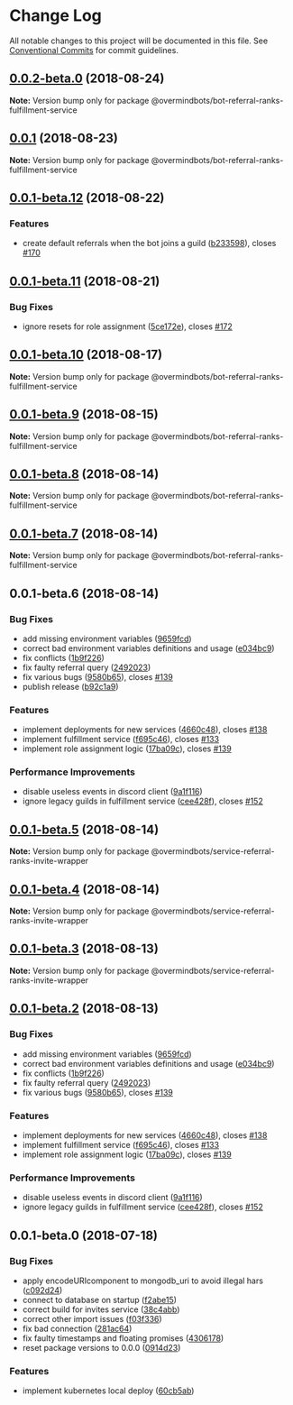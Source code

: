 # Change Log

All notable changes to this project will be documented in this file.
See [Conventional Commits](https://conventionalcommits.org) for commit guidelines.

<a name="0.0.2-beta.0"></a>
## [0.0.2-beta.0](https://github.com/overmindbots/core/compare/@overmindbots/bot-referral-ranks-fulfillment-service@0.0.1...@overmindbots/bot-referral-ranks-fulfillment-service@0.0.2-beta.0) (2018-08-24)




**Note:** Version bump only for package @overmindbots/bot-referral-ranks-fulfillment-service

<a name="0.0.1"></a>
## [0.0.1](https://github.com/overmindbots/core/compare/@overmindbots/bot-referral-ranks-fulfillment-service@0.0.1-beta.12...@overmindbots/bot-referral-ranks-fulfillment-service@0.0.1) (2018-08-23)




**Note:** Version bump only for package @overmindbots/bot-referral-ranks-fulfillment-service

<a name="0.0.1-beta.12"></a>
## [0.0.1-beta.12](https://github.com/overmindbots/core/compare/@overmindbots/bot-referral-ranks-fulfillment-service@0.0.1-beta.11...@overmindbots/bot-referral-ranks-fulfillment-service@0.0.1-beta.12) (2018-08-22)


### Features

* create default referrals when the bot joins a guild ([b233598](https://github.com/overmindbots/core/commit/b233598)), closes [#170](https://github.com/overmindbots/core/issues/170)




<a name="0.0.1-beta.11"></a>
## [0.0.1-beta.11](https://github.com/overmindbots/core/compare/@overmindbots/bot-referral-ranks-fulfillment-service@0.0.1-beta.10...@overmindbots/bot-referral-ranks-fulfillment-service@0.0.1-beta.11) (2018-08-21)


### Bug Fixes

* ignore resets for role assignment ([5ce172e](https://github.com/overmindbots/core/commit/5ce172e)), closes [#172](https://github.com/overmindbots/core/issues/172)




<a name="0.0.1-beta.10"></a>
## [0.0.1-beta.10](https://github.com/overmindbots/core/compare/@overmindbots/bot-referral-ranks-fulfillment-service@0.0.1-beta.9...@overmindbots/bot-referral-ranks-fulfillment-service@0.0.1-beta.10) (2018-08-17)




**Note:** Version bump only for package @overmindbots/bot-referral-ranks-fulfillment-service

<a name="0.0.1-beta.9"></a>
## [0.0.1-beta.9](https://github.com/overmindbots/core/compare/@overmindbots/bot-referral-ranks-fulfillment-service@0.0.1-beta.8...@overmindbots/bot-referral-ranks-fulfillment-service@0.0.1-beta.9) (2018-08-15)




**Note:** Version bump only for package @overmindbots/bot-referral-ranks-fulfillment-service

<a name="0.0.1-beta.8"></a>
## [0.0.1-beta.8](https://github.com/overmindbots/core/compare/@overmindbots/bot-referral-ranks-fulfillment-service@0.0.1-beta.7...@overmindbots/bot-referral-ranks-fulfillment-service@0.0.1-beta.8) (2018-08-14)




**Note:** Version bump only for package @overmindbots/bot-referral-ranks-fulfillment-service

<a name="0.0.1-beta.7"></a>
## [0.0.1-beta.7](https://github.com/overmindbots/core/compare/@overmindbots/bot-referral-ranks-fulfillment-service@0.0.1-beta.6...@overmindbots/bot-referral-ranks-fulfillment-service@0.0.1-beta.7) (2018-08-14)




**Note:** Version bump only for package @overmindbots/bot-referral-ranks-fulfillment-service

<a name="0.0.1-beta.6"></a>
## 0.0.1-beta.6 (2018-08-14)


### Bug Fixes

* add missing environment variables ([9659fcd](https://github.com/overmindbots/core/commit/9659fcd))
* correct bad environment variables definitions and usage ([e034bc9](https://github.com/overmindbots/core/commit/e034bc9))
* fix conflicts ([1b9f226](https://github.com/overmindbots/core/commit/1b9f226))
* fix faulty referral query ([2492023](https://github.com/overmindbots/core/commit/2492023))
* fix various bugs ([9580b65](https://github.com/overmindbots/core/commit/9580b65)), closes [#139](https://github.com/overmindbots/core/issues/139)
* publish release ([b92c1a9](https://github.com/overmindbots/core/commit/b92c1a9))


### Features

* implement deployments for new services ([4660c48](https://github.com/overmindbots/core/commit/4660c48)), closes [#138](https://github.com/overmindbots/core/issues/138)
* implement fulfillment service ([f695c46](https://github.com/overmindbots/core/commit/f695c46)), closes [#133](https://github.com/overmindbots/core/issues/133)
* implement role assignment logic ([17ba09c](https://github.com/overmindbots/core/commit/17ba09c)), closes [#139](https://github.com/overmindbots/core/issues/139)


### Performance Improvements

* disable useless events in discord client ([9a1f116](https://github.com/overmindbots/core/commit/9a1f116))
* ignore legacy guilds in fulfillment service ([cee428f](https://github.com/overmindbots/core/commit/cee428f)), closes [#152](https://github.com/overmindbots/core/issues/152)




<a name="0.0.1-beta.5"></a>
## [0.0.1-beta.5](https://github.com/overmindbots/core/compare/@overmindbots/service-referral-ranks-invite-wrapper@0.0.1-beta.4...@overmindbots/service-referral-ranks-invite-wrapper@0.0.1-beta.5) (2018-08-14)




**Note:** Version bump only for package @overmindbots/service-referral-ranks-invite-wrapper

<a name="0.0.1-beta.4"></a>
## [0.0.1-beta.4](https://github.com/overmindbots/core/compare/@overmindbots/service-referral-ranks-invite-wrapper@0.0.1-beta.3...@overmindbots/service-referral-ranks-invite-wrapper@0.0.1-beta.4) (2018-08-14)




**Note:** Version bump only for package @overmindbots/service-referral-ranks-invite-wrapper

<a name="0.0.1-beta.3"></a>
## [0.0.1-beta.3](https://github.com/overmindbots/core/compare/@overmindbots/service-referral-ranks-invite-wrapper@0.0.1-beta.2...@overmindbots/service-referral-ranks-invite-wrapper@0.0.1-beta.3) (2018-08-13)




**Note:** Version bump only for package @overmindbots/service-referral-ranks-invite-wrapper

<a name="0.0.1-beta.2"></a>
## [0.0.1-beta.2](https://github.com/overmindbots/core/compare/@overmindbots/service-referral-ranks-invite-wrapper@0.0.1-beta.1...@overmindbots/service-referral-ranks-invite-wrapper@0.0.1-beta.2) (2018-08-13)


### Bug Fixes

* add missing environment variables ([9659fcd](https://github.com/overmindbots/core/commit/9659fcd))
* correct bad environment variables definitions and usage ([e034bc9](https://github.com/overmindbots/core/commit/e034bc9))
* fix conflicts ([1b9f226](https://github.com/overmindbots/core/commit/1b9f226))
* fix faulty referral query ([2492023](https://github.com/overmindbots/core/commit/2492023))
* fix various bugs ([9580b65](https://github.com/overmindbots/core/commit/9580b65)), closes [#139](https://github.com/overmindbots/core/issues/139)


### Features

* implement deployments for new services ([4660c48](https://github.com/overmindbots/core/commit/4660c48)), closes [#138](https://github.com/overmindbots/core/issues/138)
* implement fulfillment service ([f695c46](https://github.com/overmindbots/core/commit/f695c46)), closes [#133](https://github.com/overmindbots/core/issues/133)
* implement role assignment logic ([17ba09c](https://github.com/overmindbots/core/commit/17ba09c)), closes [#139](https://github.com/overmindbots/core/issues/139)


### Performance Improvements

* disable useless events in discord client ([9a1f116](https://github.com/overmindbots/core/commit/9a1f116))
* ignore legacy guilds in fulfillment service ([cee428f](https://github.com/overmindbots/core/commit/cee428f)), closes [#152](https://github.com/overmindbots/core/issues/152)





<a name="0.0.1-beta.0"></a>
## 0.0.1-beta.0 (2018-07-18)


### Bug Fixes

* apply encodeURIcomponent to mongodb_uri to avoid illegal hars ([c092d24](https://github.com/overmindbots/core/commit/c092d24))
* connect to database on startup ([f2abe15](https://github.com/overmindbots/core/commit/f2abe15))
* correct build for invites service ([38c4abb](https://github.com/overmindbots/core/commit/38c4abb))
* correct other import issues ([f03f336](https://github.com/overmindbots/core/commit/f03f336))
* fix bad connection ([281ac64](https://github.com/overmindbots/core/commit/281ac64))
* fix faulty timestamps and floating promises ([4306178](https://github.com/overmindbots/core/commit/4306178))
* reset package versions to 0.0.0 ([0914d23](https://github.com/overmindbots/core/commit/0914d23))


### Features

* implement kubernetes local deploy ([60cb5ab](https://github.com/overmindbots/core/commit/60cb5ab))
